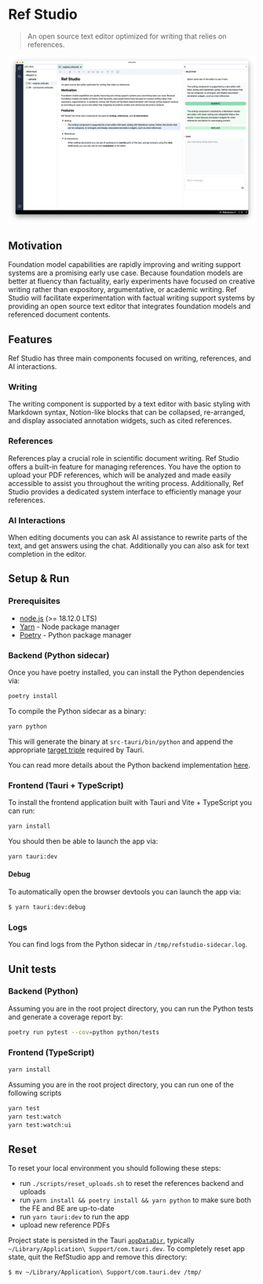 # Ref Studio

> An open source text editor optimized for writing that relies on references.

![Ref Studio](public/readme-refstudio.png)

## Motivation

Foundation model capabilities are rapidly improving and writing support systems are a promising early use case. Because foundation models are better at fluency than factuality, early experiments have focused on creative writing rather than expository, argumentative, or academic writing. Ref Studio will facilitate experimentation with factual writing support systems by providing an open source text editor that integrates foundation models and referenced document contents.

## Features

Ref Studio has three main components focused on writing, references, and AI interactions.

### Writing

The writing component is supported by a text editor with basic styling with Markdown syntax, Notion-like blocks that can be collapsed, re-arranged, and display associated annotation widgets, such as cited references.

### References

References play a crucial role in scientific document writing. Ref Studio offers a built-in feature for managing references. You have the option to upload your PDF references, which will be analyzed and made easily accessible to assist you throughout the writing process. Additionally, Ref Studio provides a dedicated system interface to efficiently manage your references.

### AI Interactions

When editing documents you can ask AI assistance to rewrite parts of the text, and get answers using the chat. Additionally you can also ask for text completion in the editor.



## Setup & Run

### Prerequisites

- [node.js](https://nodejs.org/en/download) (>= 18.12.0 LTS)
- [Yarn](https://yarnpkg.com/getting-started/install) - Node package manager
- [Poetry](https://python-poetry.org/docs/#installation) - Python package manager

### Backend (Python sidecar)

Once you have poetry installed, you can install the Python dependencies via:

```bash
poetry install
```

To compile the Python sidecar as a binary:
```bash
yarn python
```

This will generate the binary at `src-tauri/bin/python` and append the appropriate [target triple](https://tauri.app/v1/guides/building/sidecar) required by Tauri.

You can read more details about the Python backend implementation [here](/python/README.md).

### Frontend (Tauri + TypeScript)

To install the frontend application built with Tauri and Vite + TypeScript you can run:

```bash
yarn install
```

You should then be able to launch the app via:

```bash
yarn tauri:dev
```

#### Debug

To automatically open the browser devtools you can launch the app via:

```bash
$ yarn tauri:dev:debug
```

### Logs

You can find logs from the Python sidecar in `/tmp/refstudio-sidecar.log`.

## Unit tests

### Backend (Python)

Assuming you are in the root project directory, you can run the Python tests and generate a coverage report by:
```bash
poetry run pytest --cov=python python/tests
```
### Frontend (TypeScript)

```bash
yarn install
```

Assuming you are in the root project directory, you can run one of the following scripts

```bash
yarn test
yarn test:watch
yarn test:watch:ui
```


## Reset

To reset your local environment you should following these steps:

* run `./scripts/reset_uploads.sh` to reset the references backend and uploads
* run `yarn install && poetry install && yarn python` to make sure both the FE and BE are up-to-date
* run `yarn tauri:dev` to run the app
* upload new reference PDFs

Project state is persisted in the Tauri [`appDataDir`][appDataDir], typically `~/Library/Application\ Support/com.tauri.dev`.
To completely reset app state, quit the RefStudio app and remove this directory:

```bash
$ mv ~/Library/Application\ Support/com.tauri.dev /tmp/
```

[appDataDir]: https://tauri.app/v1/api/js/path#appdatadir
